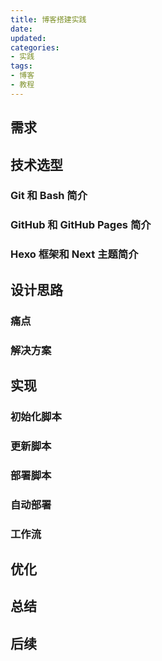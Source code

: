 ```yaml
---
title: 博客搭建实践
date:
updated:
categories:
- 实践
tags:
- 博客
- 教程
---
```


## 需求

## 技术选型

### Git 和 Bash 简介

### GitHub 和 GitHub Pages 简介

### Hexo 框架和 Next 主题简介

## 设计思路

### 痛点

### 解决方案

## 实现

### 初始化脚本

### 更新脚本

### 部署脚本

### 自动部署

### 工作流

## 优化

## 总结

## 后续
